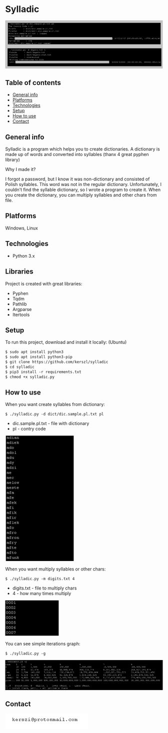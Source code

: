 # Sylladic

![Screenshot](github-img/program.png)

## Table of contents
* [General info](#general-info)
* [Platforms](#platforms)
* [Technologies](#technologies)
* [Setup](#setup)
* [How to use](#How-to-use)
* [Contact](#Contact)

## General info
Sylladic is a program which helps you to create dictionaries. A dictionary is made up of words and converted into syllables (thanx 4 great pyphen library) 


Why I made it?

I forgot a password, but I know it was non-dictionary and consisted of Polish syllables. This word was not in the regular dictionary. Unfortunately, I couldn't find the syllable dictionary, so I wrote a program to create it. When you create the dictionary, you can multiply syllables and other chars from file. 

## Platforms
Windows, Linux 

## Technologies
* Python 3.x

## Libraries
Project is created with great libraries:

* Pyphen 
* Tqdm
* Pathlib
* Argparse
* Itertools


	
## Setup
To run this project, download and install it locally: (Ubuntu)
```
$ sudo apt install python3
$ sudo apt install python3-pip
$ git clone https://github.com/kerszl/sylladic
$ cd sylladic
$ pip3 install -r requirements.txt
$ chmod +x sylladic.py
```

## How to use
When you want create syllables from dictionary:
```
$ ./sylladic.py -d dict/dic.sample.pl.txt pl
```
* dic.sample.pl.txt - file with dictionary
* pl - contry code

![Screenshot](github-img/syll.png)

When you want multiply syllables or other chars:
```
$ ./sylladic.py -m digits.txt 4
```
* digits.txt - file to multiply chars
* 4 - how many times multiply

![Screenshot](github-img/mul.png)

You can see simple iterations graph:
```
$ ./sylladic.py -g
```
![Screenshot](github-img/iterations.png)
## Contact
![Screenshot](github-img/contact.png)
